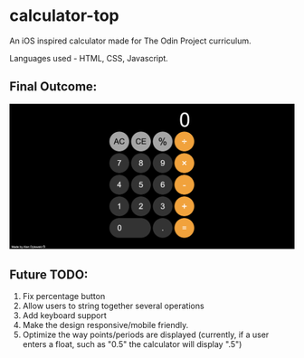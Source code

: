 # calculator-top
An iOS inspired calculator made for The Odin Project curriculum. 

Languages used - HTML, CSS, Javascript.

## Final Outcome:
![final outcome](assets/final_result.png)

## Future TODO:
1. Fix percentage button 
2. Allow users to string together several operations 
3. Add keyboard support
4. Make the design responsive/mobile friendly.
5. Optimize the way points/periods are displayed (currently, if a user enters a float, such as "0.5" the calculator will display ".5")